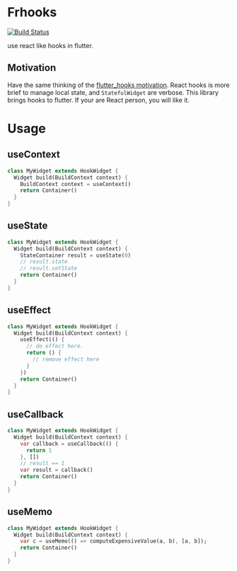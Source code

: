 # Frhooks

[![Build Status](https://travis-ci.org/huangbinjie/frhooks.svg?branch=master)](https://travis-ci.org/huangbinjie/frhooks)

use react like hooks in flutter.

## Motivation
Have the same thinking of the [flutter_hooks motivation](https://github.com/rrousselGit/flutter_hooks#motivation). React hooks is more brief to manage local state, and `StatefulWidget` are verbose. This library brings hooks to flutter. If your are React person, you will like it.

# Usage

## useContext

```dart
class MyWidget extends HookWidget {
  Widget build(BuildContext context) {
    BuildContext context = useContext() 
    return Container()
  }
}
```

## useState

```dart
class MyWidget extends HookWidget {
  Widget build(BuildContext context) {
    StateContainer result = useState(0)
    // result.state
    // result.setState
    return Container()
  }
}
```

## useEffect

```dart
class MyWidget extends HookWidget {
  Widget build(BuildContext context) {
    useEffect(() {
      // do effect here.
      return () {
        // remove effect here
      }
    })
    return Container()
  }
}
```

## useCallback

```dart
class MyWidget extends HookWidget {
  Widget build(BuildContext context) {
    var callback = useCallback(() {
      return 1
    }, [])
    // result == 1
    var result = callback()
    return Container()
  }
}
```

## useMemo

```dart
class MyWidget extends HookWidget {
  Widget build(BuildContext context) {
    var c = useMemo(() => computeExpensiveValue(a, b), [a, b]);
    return Container()
  }
}
